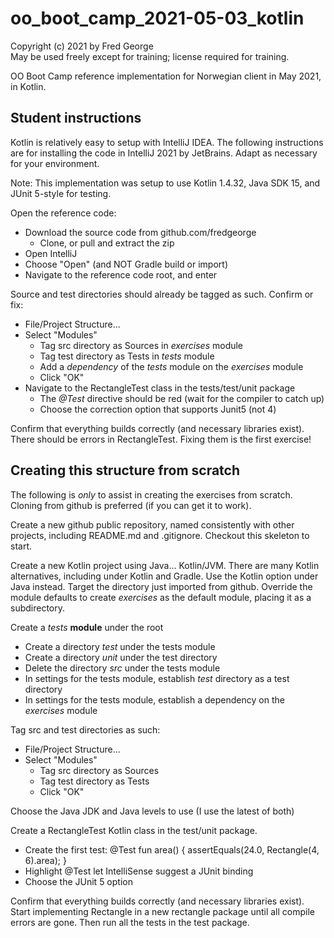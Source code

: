 # oo_boot_camp_2021-05-03_kotlin

Copyright (c) 2021 by Fred George  
May be used freely except for training; license required for training.

OO Boot Camp reference implementation for Norwegian client in
May 2021, in Kotlin.

## Student instructions

Kotlin is relatively easy to setup with IntelliJ IDEA. 
The following instructions are for installing the code 
in IntelliJ 2021 by JetBrains. 
Adapt as necessary for your environment.

Note: This implementation was setup to use Kotlin 1.4.32, Java SDK 15, 
and JUnit 5-style for testing.

Open the reference code:

- Download the source code from github.com/fredgeorge
    - Clone, or pull and extract the zip
- Open IntelliJ
- Choose "Open" (and NOT Gradle build or import)
- Navigate to the reference code root, and enter

Source and test directories should already be tagged as such. Confirm or fix:

- File/Project Structure...
- Select "Modules"
    - Tag src directory as Sources in *exercises* module
    - Tag test directory as Tests in *tests* module
    - Add a *dependency* of the *tests* module on the *exercises* module 
    - Click "OK"
- Navigate to the RectangleTest class in the tests/test/unit package
    - The *@Test* directive should be red (wait for the compiler to catch up)
    - Choose the correction option that supports Junit5 (not 4)

Confirm that everything builds correctly (and necessary libraries exist).
There should be errors in RectangleTest. 
Fixing them is the first exercise!

## Creating this structure from scratch

The following is *only* to assist in creating the exercises from scratch.
Cloning from github is preferred (if you can get it to work).

Create a new github public repository, named
consistently with other projects, including README.md and .gitignore.
Checkout this skeleton to start.

Create a new Kotlin project using Java... Kotlin/JVM.
There are many Kotlin alternatives, including under Kotlin and Gradle. 
Use the Kotlin option under Java instead.
Target the directory just imported from github.
Override the module defaults to create *exercises*
as the default module, placing it as a subdirectory.

Create a *tests* **module** under the root

- Create a directory *test* under the tests module
- Create a directory *unit* under the test directory
- Delete the directory *src* under the tests module
- In settings for the tests module, establish *test* directory as a test directory
- In settings for the tests module, establish a dependency on the *exercises* module

Tag src and test directories as such:

- File/Project Structure...
- Select "Modules"
    - Tag src directory as Sources
    - Tag test directory as Tests
    - Click "OK"

Choose the Java JDK and Java levels to use (I use the latest of both)

Create a RectangleTest Kotlin class in the test/unit package.

- Create the first test:
  @Test fun area() {
  assertEquals(24.0, Rectangle(4, 6).area);
  }
- Highlight @Test let IntelliSense suggest a JUnit binding
- Choose the JUnit 5 option

Confirm that everything builds correctly (and necessary libraries exist).
Start implementing Rectangle in a new rectangle package until all compile
errors are gone. Then run all the tests in the test package.
